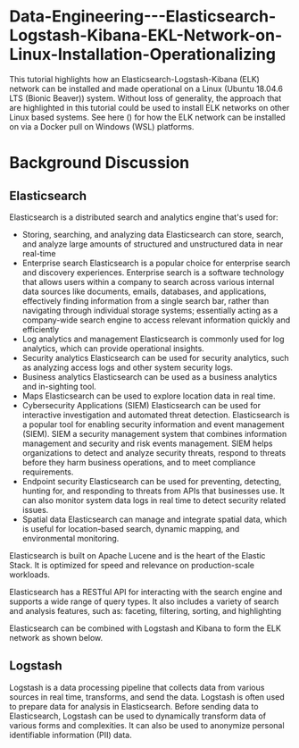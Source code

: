 # Data-Engineering---Elasticsearch-Logstash-Kibana-EKL-Network-on-Linux-Installation-Operationalizing

This tutorial highlights how an Elasticsearch-Logstash-Kibana (ELK) network can be installed and made operational on a Linux (Ubuntu 18.04.6 LTS (Bionic Beaver)) system. Without loss of generality, the approach that are highlighted in this tutorial could be used to install ELK networks on other Linux based systems. 
See here () for how the ELK network can be installed on via a Docker pull on Windows (WSL) platforms. 

# Background Discussion
## Elasticsearch
Elasticsearch is a distributed search and analytics engine that's used for: 
  - Storing, searching, and analyzing data
Elasticsearch can store, search, and analyze large amounts of structured and unstructured data in near real-time
  - Enterprise search
Elasticsearch is a popular choice for enterprise search and discovery experiences. Enterprise search is a software technology that allows users within a company to search across various internal data sources like documents, emails, databases, and applications, effectively finding information from a single search bar, rather than navigating through individual storage systems; essentially acting as a company-wide search engine to access relevant information quickly and efficiently
  - Log analytics and management
Elasticsearch is commonly used for log analytics, which can provide operational insights. 
  - Security analytics
Elasticsearch can be used for security analytics, such as analyzing access logs and other system security logs. 
  - Business analytics
Elasticsearch can be used as a business analytics and in-sighting tool. 
  - Maps
Elasticsearch can be used to explore location data in real time. 
  - Cybersecurity Applications (SIEM)
Elasticsearch can be used for interactive investigation and automated threat detection. Elasticsearch is a popular tool for enabling security information and event management (SIEM). SIEM a security management system that combines information management and security and risk events management. SIEM helps organizations to detect and analyze security threats, respond to threats before they harm business operations, and to meet compliance requirements.
  - Endpoint security
Elasticsearch can be used for preventing, detecting, hunting for, and responding to threats from APIs that businesses use. It can also monitor system data logs in real time to detect security related issues. 
  - Spatial data
Elasticsearch can manage and integrate spatial data, which is useful for location-based search, dynamic mapping, and environmental monitoring.

Elasticsearch is built on Apache Lucene and is the heart of the Elastic Stack. It is optimized for speed and relevance on production-scale workloads. 

Elasticsearch has a RESTful API for interacting with the search engine and supports a wide range of query types. It also includes a variety of search and analysis features, such as: faceting, filtering, sorting, and highlighting

Elasticsearch can be combined with Logstash and Kibana to form the ELK network as shown below. 






## Logstash
Logstash is a data processing pipeline that collects data from various sources in real time, transforms, and send the data. Logstash is often used to prepare data for analysis in Elasticsearch. 
Before sending data to Elasticsearch, Logstash can be used to dynamically transform data of various forms and complexities. It can also be used to anonymize personal identifiable information (PII) data.








